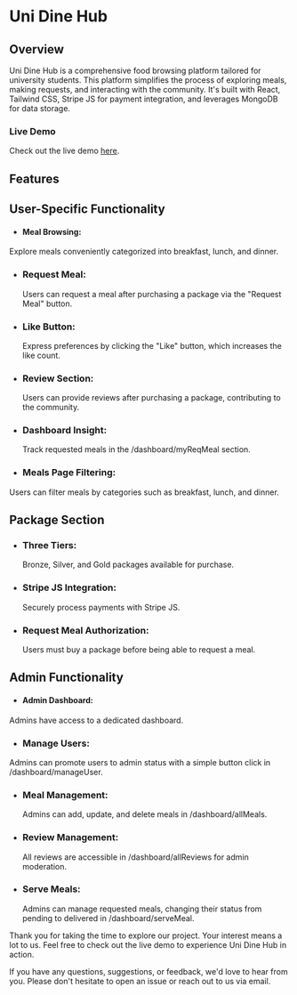 # Uni Dine Hub

## Overview
Uni Dine Hub is a comprehensive food browsing platform tailored for university students. This platform simplifies the process of exploring meals, making requests, and interacting with the community. It's built with React, Tailwind CSS, Stripe JS for payment integration, and leverages MongoDB for data storage.


### Live Demo
Check out the live demo [here](https://uni-dine-hub.web.app).


## Features

## User-Specific Functionality
* #### Meal Browsing:
Explore meals conveniently categorized into breakfast, lunch, and dinner.
* ### Request Meal:
  Users can request a meal after purchasing a package via the "Request Meal" button.
* ### Like Button:
   Express preferences by clicking the "Like" button, which increases the like count.
* ### Review Section:
  Users can provide reviews after purchasing a package, contributing to the community.
* ### Dashboard Insight:
  Track requested meals in the /dashboard/myReqMeal section.

* ### Meals Page Filtering: 
 Users can filter meals by categories such as breakfast, lunch, and dinner.

## Package Section
* ### Three Tiers:
  Bronze, Silver, and Gold packages available for purchase.
* ### Stripe JS Integration:
  Securely process payments with Stripe JS.
* ### Request Meal Authorization:
  Users must buy a package before being able to request a meal.

## Admin Functionality
* #### Admin Dashboard:
Admins have access to a dedicated dashboard.
* ### Manage Users:
Admins can promote users to admin status with a simple button click in /dashboard/manageUser.
* ### Meal Management:
   Admins can add, update, and delete meals in /dashboard/allMeals.
* ### Review Management:
  All reviews are accessible in /dashboard/allReviews for admin moderation.
* ### Serve Meals:
  Admins can manage requested meals, changing their status from pending to delivered in /dashboard/serveMeal.

Thank you for taking the time to explore our project. Your interest means a lot to us. Feel free to check out the live demo to experience Uni Dine Hub in action.

If you have any questions, suggestions, or feedback, we'd love to hear from you. Please don't hesitate to open an issue or reach out to us via email.

